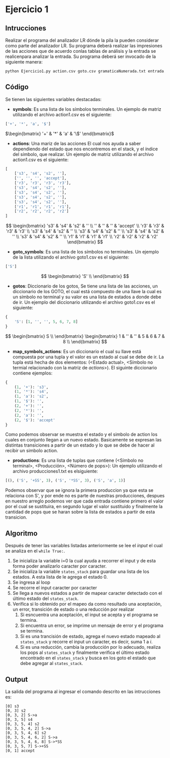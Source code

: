 # Ejercicio 1

## Intrucciones
Realizar el programa del analizador LR dónde la pila la pueden considerar como parte del analizador LR. Su programa deberá realizar las impresiones de las acciones que de acuerdo conlas tablas de análisis  y  la  entrada  se  realicenpara  analizar  la  entrada. Su  programa  deberá  ser  invocado  de  la siguiente manera:
``` sh
python Ejercicio1.py action.csv goto.csv gramaticaNumerada.txt entrada.txt
```

## Código
Se tienen las siguientes variables destacadas:
- **symbols**: Es una lista de los símbolos terminales. Un ejemplo de matriz utilizando el archivo action1.csv es el siguiente:
```python
['+', '*', 'a', '$']
```
$\begin{bmatrix}
      '+' & '*' & 'a' & '\$'
\end{bmatrix}$


- **actions**: Una mariz de las acciones El cual nos ayuda a saber dependiendo del estado que nos encontremos en el stack, y el índice del símbolo, que realizar. Un ejemplo de matriz utilizando el archivo action1.csv es el siguiente:
```python
[
    ['s3', 's4', 's2', ''], 
    ['', '', '', 'accept'], 
    ['r3', 'r3', 'r3', 'r3'], 
    ['s3', 's4', 's2', ''], 
    ['s3', 's4', 's2', ''], 
    ['s3', 's4', 's2', ''], 
    ['s3', 's4', 's2', ''], 
    ['r1', 'r1', 'r1', 'r1'], 
    ['r2', 'r2', 'r2', 'r2']
]
```

$$
  \begin{bmatrix}
      's3' & 's4' & 's2' & '' \\
      '' & '' & '' & 'accept' \\
      'r3' & 'r3' & 'r3' & 'r3' \\
      's3' & 's4' & 's2' & '' \\
      's3' & 's4' & 's2' & '' \\
      's3' & 's4' & 's2' & '' \\
      's3' & 's4' & 's2' & '' \\
      'r1' & 'r1' & 'r1' & 'r1' \\
      'r2' & 'r2' & 'r2' & 'r2'
  \end{bmatrix}
$$

- **goto_symbols**: Es una lista de los símbolos no terminales. Un ejemplo de la lista utilizando el archivo goto1.csv es el siguiente:
```python
['S']
```

$$
  \begin{bmatrix}
      'S' \\
  \end{bmatrix}
$$

- **gotos**: Diccionario de los gotos, Se tiene una lista de las acciones, un diccionario de los GOTO, el cual está compuesto de una llave la cual es un símbolo no terminal y su valor es una lista de estados a donde debe de ir. Un ejemplo del diccionario utilizando el archivo goto1.csv es el siguiente:
```python
{
    'S': [1, '', '', 5, 6, 7, 8]
}
```

$$
\begin{bmatrix} 
  S \\
\end{bmatrix}
\begin{bmatrix} 
  1 & '' & '' & 5 & 6 & 7 & 8 \\
\end{bmatrix}
$$ 

- **map_symbols_actions**: Es un diccionario el cual su llave está compuesta por una tupla y el valor es un estado al cual se debe de ir. La tupla está hecha de dos elementos: (\<Estado actual>, <Símbolo no termial relacionado con la matriz de *actions*>). El siguinte diccionario contiene ejemplos:
```python
{
    (1, '+'): 's3',
    (1, '*'): 's4',
    (1, 'a'): 's2', 
    (1, '$'): '', 
    (2, '+'): '', 
    (2, '*'): '', 
    (2, 'a'): '', 
    (2, '$'): 'accept'
} 
```
Como podemos observar se muestra el estado y el simbolo de action los cuales en conjunto llegan a un nuevo estado. Basicamente se expresan las distintas transiciones a partir de un estado y lo que se debe de hacer al recibir un simbolo action.

- **productions**: Es una lista de tuplas que contiene (\<Símbolo no terminal>, <Producción>, <Número de pops>): Un ejemplo utilizando el archivo producciones1.txt es elsiguiente:

```python
[(), ('S', '+SS', 3), ('S', '*SS', 3), ('S', 'a', 1)]
```
Podemos observar que se ignora la primera produccion ya que esta se relaciona con S', y por ende no es parte de nuestras producciones, despues en nuestro arreglo podemos ver que cada entrada contiene primero el valor por el cual se sustituira, en segundo lugar el valor sustituido y finalmente la cantidad de pops que se haran sobre la lista de estados a partir de esta transicion.

## Algoritmo

Después de tener las variables listadas anteriormente se lee el *input* el cual se analiza en el ```while True:```. 
1. Se inicializa la variable i=0 la cual ayuda a recorrer el input y de esta forma poder analizarlo caracter por caracter.
2. Se inicializa la variable ```states_stack``` para guardar una lista de los estados. A esta lista de le agrega el estado 0.
3. Se ingresa al loop
4. Se recorre el input caracter por caracter
5. Se llega a nuevos estados a partir de mapear caracter detectado con el último estado del  ```states_stack```.
6. Verifica si lo obtenido por el mapeo da como resultado una aceptación, un error, transición de estado o una reducción por realizar
   1. Si esncuentra una aceptación, el input se acepta y el programa se termina.
   2. Si encuentra un error, se imprime un mensaje de error y el programa se termina.
   3. Si es una trancisión de estado, agrega el nuevo estado mapeado al ```states_stack``` y recorre el input un caracter, es decir, suma 1 a *i*.
   4. Si es una reducción, cambia la producción por lo adecuado, realiza los pops al ```states_stack``` y finalmente verifica el último estado encontrado en el ```states_stack``` y busca en los goto el estado que debe agregar al ```states_stack```.

## Output
La salida del programa al ingresar el comando descrito en las intrucciones es:
```shell
[0] s3
[0, 3] s2
[0, 3, 2] S->a
[0, 3, 5] s4
[0, 3, 5, 4] s2
[0, 3, 5, 4, 2] S->a
[0, 3, 5, 4, 6] s2
[0, 3, 5, 4, 6, 2] S->a
[0, 3, 5, 4, 6, 8] S->*SS
[0, 3, 5, 7] S->+SS
[0, 1] accept
```